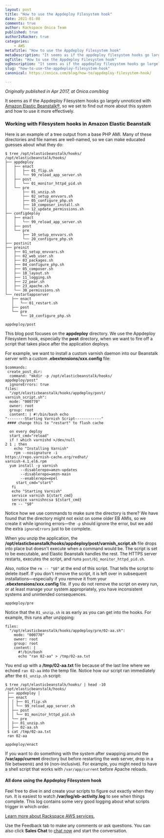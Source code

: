 ```yaml
---
layout: post
title: "How to use the Appdeploy Filesystem hook"
date: 2021-01-08
comments: true
author: Rackspace Onica Team
published: true
authorIsRacker: true
categories:
    - AWS
metaTitle: "How to use the Appdeploy Filesystem hook"
metaDescription: "It seems as if the appdeploy filesystem hooks go largely unnoticed with Amazon Elastic Beanstalk, so we set to find out more about this system and how it can be used more effectively."
ogTitle: "How to use the Appdeploy Filesystem hook"
ogDescription: "It seems as if the appdeploy filesystem hooks go largely unnoticed with Amazon Elastic Beanstalk, so we set to find out more about this system and how it can be used more effectively."
slug: "how-to-use-the-appdeploy-filesystem-hook"
canonical: https://onica.com/blog/how-to/appdeploy-filesystem-hook/

---
```


*Originally published in Apr 2017, at Onica.com/blog*

It seems as if the Appdeploy Filesystem hooks go largely unnoticed with
[Amazon Elastic Beanstalk&reg;](https://onica.com/blog/how-to-call-and-export-variables-in-elastic-beanstalk), so
we set to find out more about this system and how to use it more effectively.

<!--more-->

### Working with Filesystem hooks in Amazon Elastic Beanstalk

Here is an example of a tree output from a base PHP AMI. Many of these directories and file names are well-named,
so we can make educated guesses about what they do:

    $ tree /opt/elasticbeanstalk/hooks/
    /opt/elasticbeanstalk/hooks/
    ├── appdeploy
    │   ├── enact
    │   │   ├── 01_flip.sh
    │   │   └── 99_reload_app_server.sh
    │   ├── post
    │   │   └── 01_monitor_httpd_pid.sh
    │   └── pre
    │       ├── 01_unzip.sh
    │       ├── 02_setup_envvars.sh
    │       ├── 05_configure_php.sh
    │       ├── 10_composer_install.sh
    │       └── 12_update_permissions.sh
    ├── configdeploy
    │   ├── enact
    │   │   └── 99_reload_app_server.sh
    │   ├── post
    │   └── pre
    │       ├── 10_setup_envvars.sh
    │       └── 20_configure_php.sh
    ├── postinit
    ├── preinit
    │   ├── 01_setup_envvars.sh
    │   ├── 02_web_user.sh
    │   ├── 03_packages.sh
    │   ├── 04_configure_php.sh
    │   ├── 05_composer.sh
    │   ├── 10_layout.sh
    │   ├── 11_logging.sh
    │   ├── 22_pear.sh
    │   ├── 23_apache.sh
    │   └── 30_permissions.sh
    └── restartappserver
       ├── enact
       │   └── 01_restart.sh
       ├── post
       └── pre
           └── 10_configure_php.sh

`appdeploy/post`

This blog post focuses on the **appdeploy** directory. We use the Appdeploy Filesystem hook, especially the **post**
directory, when we want to fire off a script that takes place after the application deploys.

For example, we want to install a custom varnish daemon into our Beanstalk server with a custom **.ebextensions/xxx.config** file:

    $commands: 
     create_post_dir: 
      command: "mkdir -p /opt/elasticbeanstalk/hooks/
    appdeploy/post" 
      ignoreErrors: true 
    files: 
      "/opt/elasticbeanstalk/hooks/appdeploy/post/
    varnish_script.sh": 
      mode: "000770" 
      owner: root 
      group: root 
      content: | #!/bin/bash echo 
    "--------Starting Varnish Script------------" 
     #### change this to "restart" to flush cache 

      on every deploy 
      start_cmd="reload" 
      if ! which varnishd >/dev/null 
    2 1 ; then 
        echo "Installing Varnish" 
        rpm --nosignature -i  
    https://repo.varnish-cache.org/redhat/
    varnish-4.1.el6.rpm 
      yum install -y varnish  
           --disablerepo=amzn-updates  
           --disablerepo=amzn-main  
           --enablerepo=epel 
         start_cmd="start" 
       fi 
       echo "Starting Varnish" 
       service varnish ${start_cmd} 
       service varnishncsa ${start_cmd} 
       rm -- "$0"

Notice how we use commands to make sure the directory is there? We have found that the directory might not exist on
some older EB AMIs, so we create it while ignoring errors&mdash;the `-p` should ignore the error, but we add the extra
`ignoreErrors` just to be complete.

When you unzip the application, the **/opt/elasticbeanstalk/hooks/appdeploy/post/varnish_script.sh** file drops into
place but doesn't execute when a command would be. The script is set to be executable, and Elastic Beanstalk handles the
rest. The HTTPS server restarts, executes the script, and runs `post/01_monitor_httpd_pid.sh`.

Also, notice the `rm -- "$0"` at the end of this script. That tells the script to delete itself. If you don't remove the
script, it is left over in subsequent installations&mdash;especially if you remove it from your **.ebextensions/xxx.config**
file. If you do not remove the script on every run, or at least manage your system appropriately, you have inconsistent
systems and unintended consequences.

`appdeploy/pre`

Notice that the `01_unzip.sh` is as early as you can get into the hooks. For example, this runs after unzipping:

    files:
      "/opt/elasticbeanstalk/hooks/appdeploy/pre/02-aa.sh":
        mode: "000770"
        owner: root
        group: root
        content: |
          #!/bin/bash
          echo "ran 02-aa" > /tmp/02-aa.txt

You end up with a **/tmp/02-aa.txt** file because of the last line where we echoed `ran 02-aa` into the temp file.
Notice how our script ran immediately after the `01_unzip.sh` script:

    $ tree /opt/elasticbeanstalk/hooks/ | head -10 
    /opt/elasticbeanstalk/hooks/
     ├── appdeploy │
     ├── enact
     │ │ ├── 01_flip.sh
     │ │ └── 99_reload_app_server.sh
     │ ├── post
     │ │ └── 01_monitor_httpd_pid.sh
     │ └── pre
     │ ├── 01_unzip.sh
     │ ├── 02-aa.sh
     $ cat /tmp/02-aa.txt 
     ran 02-aa 

`appdeploy/enact`

If you want to do something with the system after swapping around the **/var/app/current** directory but
before restarting the web server, drop in a file between`01` and `99` (non-inclusive). For example,
you might need to have a shell script that works with `/var/app/current` before Apache reloads.

#### All done using the Appdeploy Filesystem hook

Feel free to dive in and create your scripts to figure out exactly when they run. It is easiest to watch
**/var/log/eb-activity.log** to see when things complete. This log contains some very good logging about
what scripts trigger in which order.

<a class="cta blue" id="cta" href="https://www.rackspace.com/cloud/aws">Learn more about Rackspace AWS services.</a>

Use the Feedback tab to make any comments or ask questions. You can also click **Sales Chat** to
[chat now](https://www.rackspace.com/) and start the conversation.
